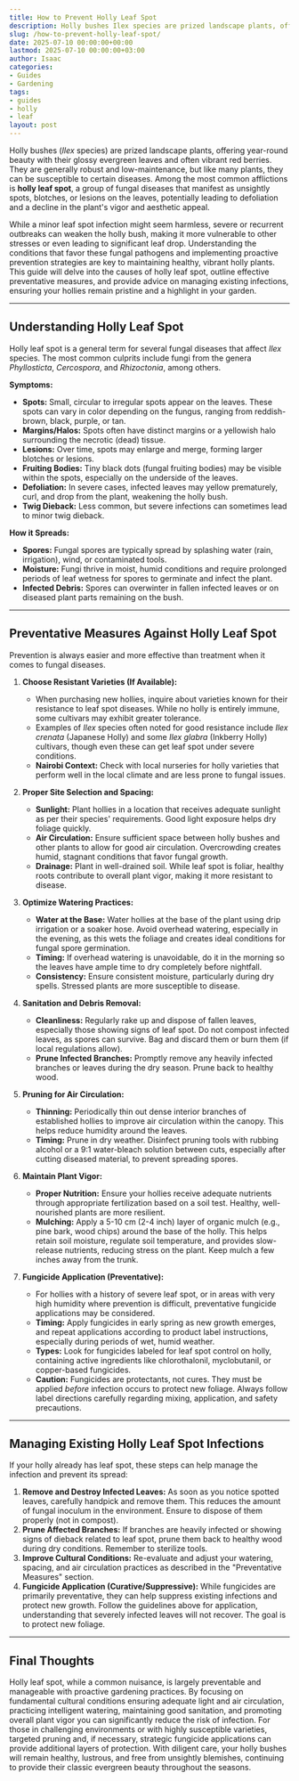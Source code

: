 ```yaml
---
title: How to Prevent Holly Leaf Spot
description: Holly bushes Ilex species are prized landscape plants, offering year-round beauty with their glossy evergreen leaves and often vibrant red berries.
slug: /how-to-prevent-holly-leaf-spot/
date: 2025-07-10 00:00:00+00:00
lastmod: 2025-07-10 00:00:00+03:00
author: Isaac
categories:
- Guides
- Gardening
tags:
- guides
- holly
- leaf
layout: post
---
```

Holly bushes (*Ilex* species) are prized landscape plants, offering year-round beauty with their glossy evergreen leaves and often vibrant red berries. They are generally robust and low-maintenance, but like many plants, they can be susceptible to certain diseases. Among the most common afflictions is **holly leaf spot**, a group of fungal diseases that manifest as unsightly spots, blotches, or lesions on the leaves, potentially leading to defoliation and a decline in the plant's vigor and aesthetic appeal.

While a minor leaf spot infection might seem harmless, severe or recurrent outbreaks can weaken the holly bush, making it more vulnerable to other stresses or even leading to significant leaf drop. Understanding the conditions that favor these fungal pathogens and implementing proactive prevention strategies are key to maintaining healthy, vibrant holly plants. This guide will delve into the causes of holly leaf spot, outline effective preventative measures, and provide advice on managing existing infections, ensuring your hollies remain pristine and a highlight in your garden.

---

## Understanding Holly Leaf Spot

Holly leaf spot is a general term for several fungal diseases that affect *Ilex* species. The most common culprits include fungi from the genera *Phyllosticta*, *Cercospora*, and *Rhizoctonia*, among others.

**Symptoms:**
* **Spots:** Small, circular to irregular spots appear on the leaves. These spots can vary in color depending on the fungus, ranging from reddish-brown, black, purple, or tan.
* **Margins/Halos:** Spots often have distinct margins or a yellowish halo surrounding the necrotic (dead) tissue.
* **Lesions:** Over time, spots may enlarge and merge, forming larger blotches or lesions.
* **Fruiting Bodies:** Tiny black dots (fungal fruiting bodies) may be visible within the spots, especially on the underside of the leaves.
* **Defoliation:** In severe cases, infected leaves may yellow prematurely, curl, and drop from the plant, weakening the holly bush.
* **Twig Dieback:** Less common, but severe infections can sometimes lead to minor twig dieback.

**How it Spreads:**
* **Spores:** Fungal spores are typically spread by splashing water (rain, irrigation), wind, or contaminated tools.
* **Moisture:** Fungi thrive in moist, humid conditions and require prolonged periods of leaf wetness for spores to germinate and infect the plant.
* **Infected Debris:** Spores can overwinter in fallen infected leaves or on diseased plant parts remaining on the bush.

---

## Preventative Measures Against Holly Leaf Spot

Prevention is always easier and more effective than treatment when it comes to fungal diseases.

1.  **Choose Resistant Varieties (If Available):**
    * When purchasing new hollies, inquire about varieties known for their resistance to leaf spot diseases. While no holly is entirely immune, some cultivars may exhibit greater tolerance.
    * Examples of *Ilex* species often noted for good resistance include *Ilex crenata* (Japanese Holly) and some *Ilex glabra* (Inkberry Holly) cultivars, though even these can get leaf spot under severe conditions.
    * **Nairobi Context:** Check with local nurseries for holly varieties that perform well in the local climate and are less prone to fungal issues.

2.  **Proper Site Selection and Spacing:**
    * **Sunlight:** Plant hollies in a location that receives adequate sunlight as per their species' requirements. Good light exposure helps dry foliage quickly.
    * **Air Circulation:** Ensure sufficient space between holly bushes and other plants to allow for good air circulation. Overcrowding creates humid, stagnant conditions that favor fungal growth.
    * **Drainage:** Plant in well-drained soil. While leaf spot is foliar, healthy roots contribute to overall plant vigor, making it more resistant to disease.

3.  **Optimize Watering Practices:**
    * **Water at the Base:** Water hollies at the base of the plant using drip irrigation or a soaker hose. Avoid overhead watering, especially in the evening, as this wets the foliage and creates ideal conditions for fungal spore germination.
    * **Timing:** If overhead watering is unavoidable, do it in the morning so the leaves have ample time to dry completely before nightfall.
    * **Consistency:** Ensure consistent moisture, particularly during dry spells. Stressed plants are more susceptible to disease.

4.  **Sanitation and Debris Removal:**
    * **Cleanliness:** Regularly rake up and dispose of fallen leaves, especially those showing signs of leaf spot. Do not compost infected leaves, as spores can survive. Bag and discard them or burn them (if local regulations allow).
    * **Prune Infected Branches:** Promptly remove any heavily infected branches or leaves during the dry season. Prune back to healthy wood.

5.  **Pruning for Air Circulation:**
    * **Thinning:** Periodically thin out dense interior branches of established hollies to improve air circulation within the canopy. This helps reduce humidity around the leaves.
    * **Timing:** Prune in dry weather. Disinfect pruning tools with rubbing alcohol or a 9:1 water-bleach solution between cuts, especially after cutting diseased material, to prevent spreading spores.

6.  **Maintain Plant Vigor:**
    * **Proper Nutrition:** Ensure your hollies receive adequate nutrients through appropriate fertilization based on a soil test. Healthy, well-nourished plants are more resilient.
    * **Mulching:** Apply a 5-10 cm (2-4 inch) layer of organic mulch (e.g., pine bark, wood chips) around the base of the holly. This helps retain soil moisture, regulate soil temperature, and provides slow-release nutrients, reducing stress on the plant. Keep mulch a few inches away from the trunk.

7.  **Fungicide Application (Preventative):**
    * For hollies with a history of severe leaf spot, or in areas with very high humidity where prevention is difficult, preventative fungicide applications may be considered.
    * **Timing:** Apply fungicides in early spring as new growth emerges, and repeat applications according to product label instructions, especially during periods of wet, humid weather.
    * **Types:** Look for fungicides labeled for leaf spot control on holly, containing active ingredients like chlorothalonil, myclobutanil, or copper-based fungicides.
    * **Caution:** Fungicides are protectants, not cures. They must be applied *before* infection occurs to protect new foliage. Always follow label directions carefully regarding mixing, application, and safety precautions.

---

## Managing Existing Holly Leaf Spot Infections

If your holly already has leaf spot, these steps can help manage the infection and prevent its spread:

1.  **Remove and Destroy Infected Leaves:** As soon as you notice spotted leaves, carefully handpick and remove them. This reduces the amount of fungal inoculum in the environment. Ensure to dispose of them properly (not in compost).
2.  **Prune Affected Branches:** If branches are heavily infected or showing signs of dieback related to leaf spot, prune them back to healthy wood during dry conditions. Remember to sterilize tools.
3.  **Improve Cultural Conditions:** Re-evaluate and adjust your watering, spacing, and air circulation practices as described in the "Preventative Measures" section.
4.  **Fungicide Application (Curative/Suppressive):** While fungicides are primarily preventative, they can help suppress existing infections and protect new growth. Follow the guidelines above for application, understanding that severely infected leaves will not recover. The goal is to protect new foliage.

---

## Final Thoughts

Holly leaf spot, while a common nuisance, is largely preventable and manageable with proactive gardening practices. By focusing on fundamental cultural conditions  ensuring adequate light and air circulation, practicing intelligent watering, maintaining good sanitation, and promoting overall plant vigor  you can significantly reduce the risk of infection. For those in challenging environments or with highly susceptible varieties, targeted pruning and, if necessary, strategic fungicide applications can provide additional layers of protection. With diligent care, your holly bushes will remain healthy, lustrous, and free from unsightly blemishes, continuing to provide their classic evergreen beauty throughout the seasons.